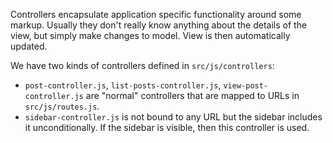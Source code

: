 Controllers encapsulate application specific functionality around some markup.
Usually they don't really know anything about the details of the view, but simply
make changes to model. View is then automatically updated.

We have two kinds of controllers defined in `src/js/controllers`:

  - `post-controller.js`, `list-posts-controller.js`, `view-post-controller.js`
     are "normal" controllers that are mapped to URLs in `src/js/routes.js`.
  - `sidebar-controller.js` is not bound to any URL but the sidebar includes
     it unconditionally. If the sidebar is visible, then this controller is used.
